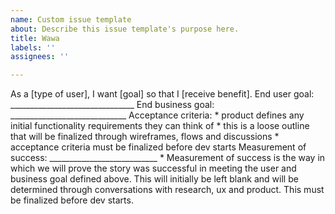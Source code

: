 ```yaml
---
name: Custom issue template
about: Describe this issue template's purpose here.
title: Wawa
labels: ''
assignees: ''

---
```


As a [type of user], I want [goal] so that I [receive benefit]. End user goal: _______________________________ End business goal: _____________________________ Acceptance criteria: * product defines any initial functionality requirements they can think of * this is a loose outline that will be finalized through wireframes, flows and discussions * acceptance criteria must be finalized before dev starts Measurement of success: ___________________________ * Measurement of success is the way in which we will prove the story was successful in meeting the user and business goal defined above. This will initially be left blank and will be determined through conversations with research, ux and product. This must be finalized before dev starts.
